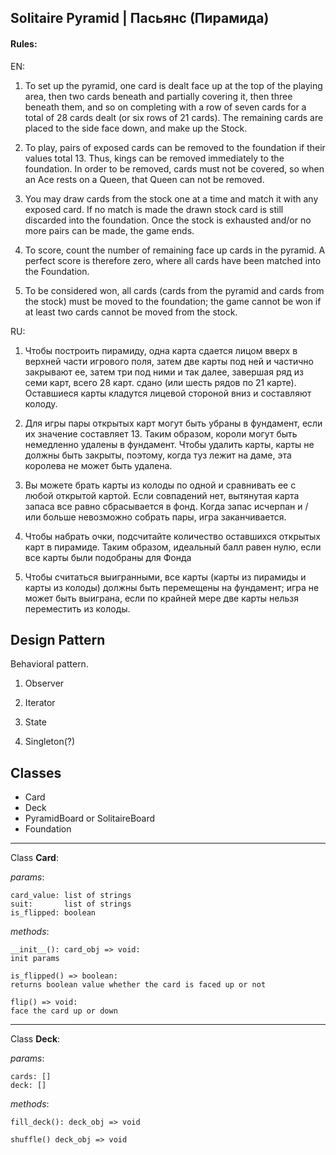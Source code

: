 Solitaire Pyramid | Пасьянс (Пирамида)
-

#### Rules:
EN: 

1. To set up the pyramid, one card is dealt face up at the top of the playing area,
then two cards beneath and partially covering it, then three beneath them,
and so on completing with a row of seven cards for a total of 28 cards dealt (or six rows of 21 cards).
The remaining cards are placed to the side face down, and make up the Stock.

2. To play, pairs of exposed cards can be removed to the foundation if their values total 13.
Thus, kings can be removed immediately to the foundation. 
In order to be removed, cards must not be covered, so when an Ace rests on a Queen, that Queen can not be removed.

3. You may draw cards from the stock one at a time and match it with any exposed card.
If no match is made the drawn stock card is still discarded into the foundation.
Once the stock is exhausted and/or no more pairs can be made, the game ends.

4. To score, count the number of remaining face up cards in the pyramid.
A perfect score is therefore zero, where all cards have been matched into the Foundation.

5. To be considered won, all cards (cards from the pyramid and cards from the stock) must be moved to the foundation; 
the game cannot be won if at least two cards cannot be moved from the stock.


RU: 
1. Чтобы построить пирамиду, одна карта сдается лицом вверх в верхней части игрового поля,
затем две карты под ней и частично закрывают ее, затем три под ними и так далее,
завершая ряд из семи карт, всего 28 карт. сдано (или шесть рядов по 21 карте).
Оставшиеся карты кладутся лицевой стороной вниз и составляют колоду.

2. Для игры пары открытых карт могут быть убраны в фундамент, если их значение составляет 13.
Таким образом, короли могут быть немедленно удалены в фундамент.
Чтобы удалить карты, карты не должны быть закрыты, поэтому,
когда туз лежит на даме, эта королева не может быть удалена.

3. Вы можете брать карты из колоды по одной и сравнивать ее с любой открытой картой.
Если совпадений нет, вытянутая карта запаса все равно сбрасывается в фонд.
Когда запас исчерпан и / или больше невозможно собрать пары, игра заканчивается.

4. Чтобы набрать очки, подсчитайте количество оставшихся открытых карт в пирамиде.
Таким образом, идеальный балл равен нулю, если все карты были подобраны для Фонда

5. Чтобы считаться выигранными, все карты (карты из пирамиды и карты из колоды) должны быть перемещены на фундамент;
 игра не может быть выиграна, если по крайней мере две карты нельзя переместить из колоды.

Design Pattern
-

Behavioral pattern.

1. Observer
2. Iterator
3. State

4. Singleton(?)

 Classes
-

 * Card
 * Deck
 * PyramidBoard or SolitaireBoard
 * Foundation
 
---

Class **Card**:


_params_: 
````
card_value: list of strings
suit:       list of strings
is_flipped: boolean
````

_methods_: 
````
__init__(): card_obj => void: 
init params

is_flipped() => boolean:
returns boolean value whether the card is faced up or not

flip() => void:
face the card up or down
````
 


---

Class **Deck**: 

_params_: 

````
cards: []
deck: []
````

_methods_: 
````
fill_deck(): deck_obj => void
 
shuffle() deck_obj => void


````


